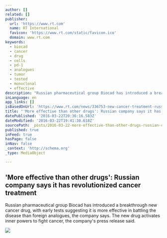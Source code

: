 ```yaml
---
author: []
related: []
publisher:
  url: 'https://www.rt.com'
  name: RT International
  favicon: 'https://www.rt.com/static/favicon.ico'
  domain: www.rt.com
keywords:
  - biocad
  - cancer
  - drug
  - cells
  - pd-1
  - analogues
  - tumor
  - tested
  - monoclonal
  - effective
description: "Russian pharmaceutical group Biocad has introduced a breakthrough new cancer drug, with early tests suggesting it is more effective in battling the disease than foreign analogues, the company says. The new drug activates inner powers to fight cancer, the company's press release said."
inLanguage: en
app_links: []
isBasedOnUrl: 'https://www.rt.com/news/336753-new-cancer-treatment-russia/'
title: "'More effective than other drugs': Russian company says it has revolutionized cancer treatment"
datePublished: '2016-03-22T20:36:16.583Z'
dateModified: '2016-03-22T19:41:30.618Z'
sourcePath: _posts/2016-03-22-more-effective-than-other-drugs-russian-company-says-it-h.md
published: true
inFeed: true
hasPage: false
inNav: false
_context: 'http://schema.org'
_type: MediaObject

---
```

<article style=""><h1>'More effective than other drugs': Russian company says it has revolutionized cancer treatment</h1><p>Russian pharmaceutical group Biocad has introduced a breakthrough new cancer drug, with early tests suggesting it is more effective in battling the disease than foreign analogues, the company says. The new drug activates inner powers to fight cancer, the company's press release said.</p><img src="https://cdn.rt.com/files/2016.03/article/56f17b36c361881c2c8b459b.jpg" /></article>